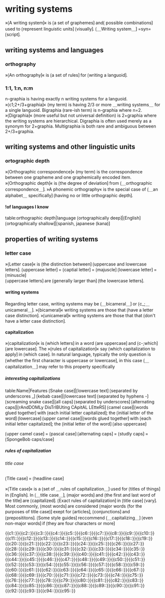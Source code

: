 # writing systems

»⟮A writing system⟯« is ⟮a set of graphemes⟯ and⟮ possible combinations⟯ used to ⟮represent linguistic units⟯ ⟮visually⟯.
⟮＿Writing system＿⟯ =syn= ⟮script⟯.

## writing systems and languages

### orthography

»⟮An orthography⟯« is ⟮a set of rules⟯ for ⟮writing a languoid⟯.

### 1:1, 1:n, n:m

n-graphia is having exactly n writing systems for a languoid.
»⟮c1;2+/3+graphia⟯« (my term) is having 2/3 or more ＿writing systems＿ for a single languoid.
Bigraphia (rare-ish term) is n-graphia where n=2.
»⟮Digraphia⟯« (more useful but not universal definition) is 2+graphia where the writing systems are hierarchical.
Digraphia is often used merely as a synonym for 2+graphia.
Multigraphia is both rare and ambiguous between 2+/3+graphia.

## writing systems and other linguistic units

### ortographic depth

»⟮Orthographic correspondence⟯« (my term) is the correspondence between one grapheme and one graphemically encoded item.
»⟮Orthographic depth⟯« is ⟮the degree of deviation⟯ from ⟮＿orthographic correspondence＿⟯.
»A phonemic orthography« is the special case of ⟮＿an alphabet＿ specifically⟯ ⟮having no or little orthographic depth⟯.

#### !of languages I know

table:orthographic depth|language
⟮ortographically deep⟯|⟮English⟯
⟮ortographically shallow⟯|⟮spanish, japanese (kana)⟯

## properties of writing systems

### letter case

»⟮Letter case⟯« is ⟮the distinction between⟯ ⟮uppercase and lowercase letters⟯. 
⟮uppercase letter⟯ = ⟮captial letter⟯ = ⟮majuscle⟯ 
⟮lowercase letter⟯ = ⟮minuscle⟯  
⟮uppercase letters⟯ are ⟮generally larger than⟯ ⟮the lowercase letters⟯. 

#### writing systems

Regarding letter case, writing systems may be ⟮＿bicameral＿⟯ or ⟮c_;＿unicameral＿⟯.
»⟮bicameral⟯« writing systems are those that ⟮have a letter case distinction⟯.
»⟮unicameral⟯« writing systems are those that that ⟮don't have a letter case distinction⟯.

#### capitalization

»⟮capitalization⟯« is ⟮which letters⟯ in a word ⟮are uppercase⟯ and ⟮c-;which⟯ ⟮are lowercase⟯.
The »⟮rules of capitalization⟯« say ⟮which capitalization to apply⟯ in ⟮which case⟯.
In natural language, typically the only question is ⟮whether the first character is uppercase or lowercase⟯, in this case ⟮＿capitalization＿⟯ may refer to this property specifically

##### interesting capitalizations

table:Name|Features
⟮Snake case⟯|⟮lowercase text⟯ ⟮separated by underscores _⟯
⟮kebab case⟯|⟮lowercase text⟯ ⟮separated by hyphens -⟯
⟮screaming snake case⟯|⟮all caps⟯ ⟮separated by underscores⟯
⟮alternating caps⟯|⟮rAndDOMLy DisTrIBUting CApitAL LEtteRS⟯
⟮camel case⟯|⟮words glued together⟯ with ⟮each initial letter capitalized⟯; the ⟮initial letter of the word⟯ ⟮lowercase⟯
⟮upper camel case⟯|⟮words glued together⟯ with ⟮each initial letter capitalized⟯; the ⟮initial letter of the word⟯ ⟮also uppercase⟯

⟮upper camel case⟯ = ⟮pascal case⟯
⟮alternating caps⟯ = ⟮studly caps⟯ = ⟮SpongeBob caps/case⟯

##### rules of capitalization

###### title case

⟮Title case⟯ = ⟮headline case⟯

»⟮Title case⟯« is a ⟮set of ＿rules of capitalization＿⟯ used for ⟮titles of things⟯ in ⟮English⟯. 
In ⟮＿title case＿⟯, ⟮major words⟯ and ⟮the first and last word of the title⟯ are ⟮capitalized⟯. 
⟮Exact rules of capitalization⟯ in ⟮title case⟯ ⟮vary⟯. 
Most commonly, ⟮most words⟯ are considered ⟮major words (for the purposes of title case)⟯ exept for ⟮articles⟯, ⟮conjunctions⟯ and ⟮preposititons⟯.
⟮Some style guides⟯ reccommend ⟮＿capitalizing＿⟯ ⟮even non-major words⟯ if ⟮they are four characters or more⟯

<span class="cloze-dump">{{c1::}}{{c2::}}{{c3::}}{{c4::}}{{c5::}}{{c6::}}{{c7::}}{{c8::}}{{c9::}}{{c10::}}{{c11::}}{{c12::}}{{c13::}}{{c14::}}{{c15::}}{{c16::}}{{c17::}}{{c18::}}{{c19::}}{{c20::}}{{c21::}}{{c22::}}{{c23::}}{{c24::}}{{c25::}}{{c26::}}{{c27::}}{{c28::}}{{c29::}}{{c30::}}{{c31::}}{{c32::}}{{c33::}}{{c34::}}{{c35::}}{{c36::}}{{c37::}}{{c38::}}{{c39::}}{{c40::}}{{c41::}}{{c42::}}{{c43::}}{{c44::}}{{c45::}}{{c46::}}{{c47::}}{{c48::}}{{c49::}}{{c50::}}{{c51::}}{{c52::}}{{c53::}}{{c54::}}{{c55::}}{{c56::}}{{c57::}}{{c58::}}{{c59::}}{{c60::}}{{c61::}}{{c62::}}{{c63::}}{{c64::}}{{c65::}}{{c66::}}{{c67::}}{{c68::}}{{c69::}}{{c70::}}{{c71::}}{{c72::}}{{c73::}}{{c74::}}{{c75::}}{{c76::}}{{c77::}}{{c78::}}{{c79::}}{{c80::}}{{c81::}}{{c82::}}{{c83::}}{{c84::}}{{c85::}}{{c86::}}{{c87::}}{{c88::}}{{c89::}}{{c90::}}{{c91::}}{{c92::}}{{c93::}}{{c94::}}{{c95::}}</span>